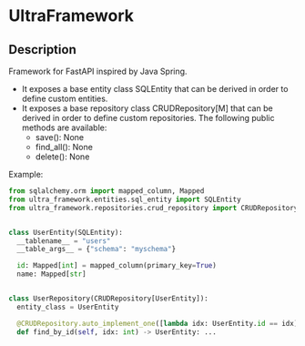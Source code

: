# UltraFramework

## Description
Framework for FastAPI inspired by Java Spring.

* It exposes a base entity class SQLEntity that can be derived in order to define custom entities.
* It exposes a base repository class CRUDRepository[M]  that can be derived in order to define custom repositories. The following public methods are available:
  * save(): None
  * find_all(): None
  * delete(): None

Example:

```python
from sqlalchemy.orm import mapped_column, Mapped
from ultra_framework.entities.sql_entity import SQLEntity
from ultra_framework.repositories.crud_repository import CRUDRepository


class UserEntity(SQLEntity):
  __tablename__ = "users"
  __table_args__ = {"schema": "myschema"}

  id: Mapped[int] = mapped_column(primary_key=True)
  name: Mapped[str]


class UserRepository(CRUDRepository[UserEntity]):
  entity_class = UserEntity

  @CRUDRepository.auto_implement_one([lambda idx: UserEntity.id == idx])
  def find_by_id(self, idx: int) -> UserEntity: ...
```
